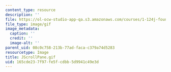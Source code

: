 ```yaml
---
content_type: resource
description: ''
file: https://ol-ocw-studio-app-qa.s3.amazonaws.com/courses/1-124j-foundations-of-software-engineering-fall-2000/165cde237f97fe5fcdbb5d9941c49e3d_JScrollPane.gif
file_type: image/gif
image_metadata:
  caption: ''
  credit: ''
  image-alt: ''
parent_uid: 08c0c758-213b-77ad-faca-c379a74d5283
resourcetype: Image
title: JScrollPane.gif
uid: 165cde23-7f97-fe5f-cdbb-5d9941c49e3d
---
```

